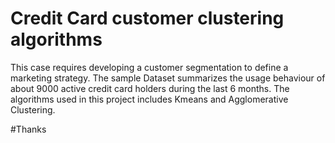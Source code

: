 # Credit Card customer clustering algorithms
This case requires developing a customer segmentation to define a marketing strategy. The
sample Dataset summarizes the usage behaviour of about 9000 active credit card holders during the last 6 months. The algorithms used in this project 
includes Kmeans and Agglomerative Clustering. 

#Thanks
